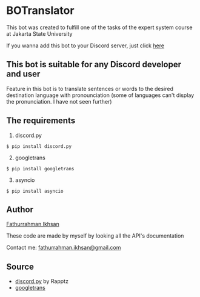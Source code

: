 # BOTranslator

This bot was created to fulfill one of the tasks of the expert system course at Jakarta State University

If you wanna add this bot to your Discord server, just click [here](https://discord.com/api/oauth2/authorize?client_id=724629453271072918&permissions=8&scope=bot)

## This bot is suitable for any Discord developer and user

Feature in this bot is to translate sentences or words to the desired destination language with pronounciation (some of languages can't display the pronunciation. I have not seen further)

## The requirements

1. discord.py
```
$ pip install discord.py
```

2. googletrans
```
$ pip install googletrans
```

3. asyncio
```
$ pip install asyncio
```
## Author

[Fathurrahman Ikhsan](https://github.com/fathurri)

These code are made by myself by looking all the API's documentation

Contact me: fathurrahman.ikhsan@gmail.com

## Source
* [discord.py](https://github.com/Rapptz/discord.py) by Rapptz
* [googletrans](https://py-googletrans.readthedocs.io/en/latest/)
